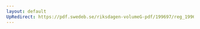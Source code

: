 ```yaml
---
layout: default
UpRedirect: https://pdf.swedeb.se/riksdagen-volumeG-pdf/199697/reg_199697/reg_199697_0010.pdf
---
```

